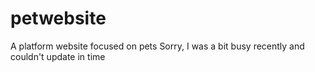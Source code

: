 # petwebsite
A platform website focused on pets
Sorry, I was a bit busy recently and couldn't update in time
